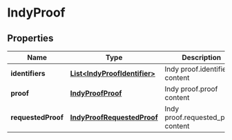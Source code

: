 

# IndyProof


## Properties

Name | Type | Description | Notes
------------ | ------------- | ------------- | -------------
**identifiers** | [**List&lt;IndyProofIdentifier&gt;**](IndyProofIdentifier.md) | Indy proof.identifiers content |  [optional]
**proof** | [**IndyProofProof**](IndyProofProof.md) | Indy proof.proof content |  [optional]
**requestedProof** | [**IndyProofRequestedProof**](IndyProofRequestedProof.md) | Indy proof.requested_proof content |  [optional]



